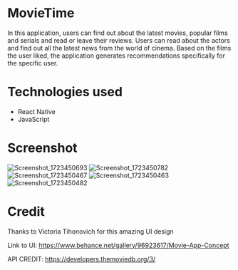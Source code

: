# MovieTime
In this application, users can find out about the latest movies, popular films and serials and read or leave their reviews. Users can read about the actors and find out all the latest news from the world of cinema. Based on the films the user liked, the application generates recommendations specifically for the specific user.
# Technologies used
- React Native
- JavaScript
# Screenshot
![Screenshot_1723450693](https://github.com/user-attachments/assets/1ef9a6b3-bc14-4ec8-9edc-f7518646e4d6)
![Screenshot_1723450782](https://github.com/user-attachments/assets/6ec93dc5-2db6-4b99-933f-8a053ca67a14)
![Screenshot_1723450467](https://github.com/user-attachments/assets/50d27095-fe48-4621-b639-c89471cd0d8d)
![Screenshot_1723450463](https://github.com/user-attachments/assets/cce78e6f-033c-4c5a-8bab-007a52f5aaf0)
![Screenshot_1723450482](https://github.com/user-attachments/assets/2536dce0-88f8-44fd-be16-67b37e1b2337)
# Credit
Thanks to Victoria Tihonovich for this amazing UI design

Link to UI: https://www.behance.net/gallery/96923617/Movie-App-Concept

API CREDIT: https://developers.themoviedb.org/3/
